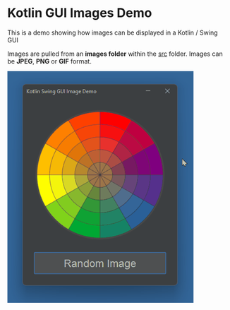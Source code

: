 # Kotlin GUI Images Demo

This is a demo showing how images can be displayed in a Kotlin / Swing GUI

Images are pulled from an **images folder** within the [src](src/) folder. Images can be **JPEG**, **PNG** or **GIF** format.

![demo.gif](demo.gif)